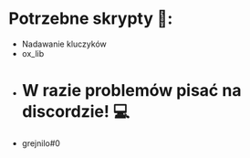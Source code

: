 # Potrzebne skrypty 🛒:
- Nadawanie kluczyków
- ox_lib
- # W razie problemów pisać na discordzie! 💻
- grejnilo#0
